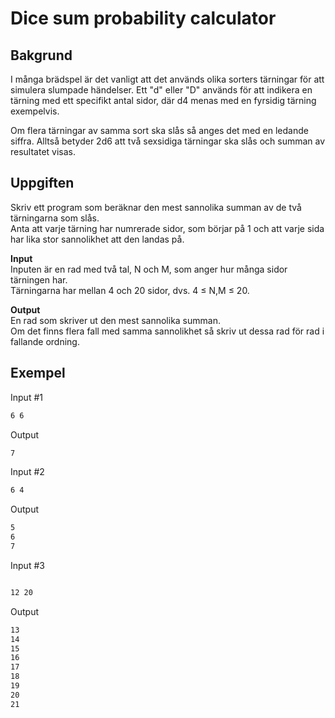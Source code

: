 # Dice sum probability calculator

## Bakgrund

I många brädspel är det vanligt att det används olika sorters tärningar för att simulera slumpade händelser. Ett "d" eller "D" används för att indikera en tärning med ett specifikt antal sidor, där d4 menas med en fyrsidig tärning exempelvis.

Om flera tärningar av samma sort ska slås så anges det med en ledande siffra. Alltså betyder 2d6 att två sexsidiga tärningar ska slås och summan av resultatet visas.

## Uppgiften

Skriv ett program som beräknar den mest sannolika summan av de två tärningarna som slås.  
Anta att varje tärning har numrerade sidor, som börjar på 1 och att varje sida har lika stor sannolikhet att den landas på.

**Input**  
Inputen är en rad med två tal, N och M, som anger hur många sidor tärningen har.  
Tärningarna har mellan 4 och 20 sidor, dvs. 4 $\leq$ N,M $\leq$ 20.

**Output**  
En rad som skriver ut den mest sannolika summan.  
Om det finns flera fall med samma sannolikhet så skriv ut dessa rad för rad i fallande ordning.

## Exempel

Input #1

```cmd
6 6
```

Output

```cmd
7
```

Input #2

```cmd
6 4
```

Output

```cmd
5 
6
7
```

Input #3

```cmd

12 20
```

Output

```cmd
13
14
15
16
17
18
19
20
21
```
